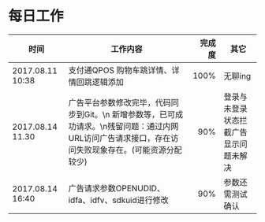 # 每日工作

|时间|工作内容|完成度|其它|
|---|---|---:|---|
|2017.08.11 10:38|支付通QPOS 购物车跳详情、详情回跳逻辑添加| 100% | 无聊ing |
|2017.08.14 11.30|广告平台参数修改完毕，代码同步到Git。\n 新增参数等，已可成功请求。\n残留问题：通过内网URL访问广告请求接口，存在访问失败现象存在。(可能资源分配较少)|90%|登录与未登录状态拦截广告显示问题未解决|
|2017.08.14 16:40|广告请求参数OPENUDID、idfa、idfv、sdkuid进行修改|90%|参数还需测试确认|
